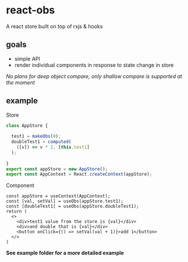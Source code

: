 # react-obs
A react store built on top of rxjs &amp; hooks

## goals
* simple API
* render individual components in response to state change in store

_No plans for deep object compare, only shallow compare is supported at the moment_

## example

Store
```Javascript
class AppStore {
  
  test1 = makeObs(0);
  doubleTest1 = computed(
    ([v]) => v * 2, [this.test1]
  );
  
}
export const appStore = new AppStore();
export const AppContext = React.createContext(appStore);
```

Component
```JSX
const appStore = useContext(AppContext);
const [val, setVal] = useObs(appStore.test1);
const [doubleTest1] = useObs(appStore.doubleTest1);
return (
  <>
    <div>test1 value from the store is {val}</div>
    <div>and double that is {val}</div>
    <button onClick={() => setVal(val + 1)}>add 1</button>
  </>
)
```

**See example folder for a more detailed example**
